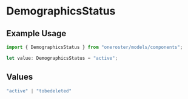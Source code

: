 # DemographicsStatus

## Example Usage

```typescript
import { DemographicsStatus } from "oneroster/models/components";

let value: DemographicsStatus = "active";
```

## Values

```typescript
"active" | "tobedeleted"
```